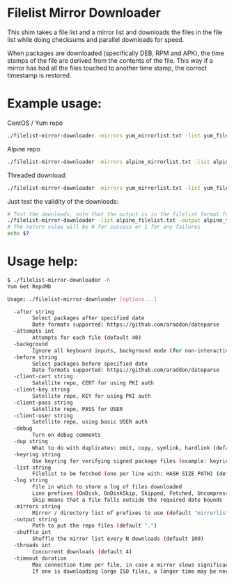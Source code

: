 # Filelist Mirror Downloader

This shim takes a file list and a mirror list and downloads the files in the
file list while doing checksums and parallel downloads for speed.

When packages are downloaded (specifically DEB, RPM and APK), the time stamps
of the file are derived from the contents of the file.  This way if a mirror
has had all the files touched to another time stamp, the correct timestamp is
restored.

# Example usage:
CentOS / Yum repo
```bash
./filelist-mirror-downloader -mirrors yum_mirrorlist.txt -list yum_filelist.txt -output yumrepo_test
```

Alpine repo
```bash
./filelist-mirror-downloader -mirrors alpine_mirrorlist.txt -list alpine_filelist.txt -output alpine_test -debug -attempts 15
```

Threaded download:
```bash
./filelist-mirror-downloader -mirrors yum_mirrorlist.txt -list yum_filelist.txt -threads 2 -output yumrepo_test
```

Just test the validity of the downloads:
```bash
# Test the downloads, note that the output is in the filelist format for missing or invalid files
./filelist-mirror-downloader -list alpine_filelist.txt -output alpine_test -test
# The return value will be 0 for success or 1 for any failures
echo $?
```

# Usage help:
```bash
$ ./filelist-mirror-downloader -h
Yum Get RepoMD

Usage: ./filelist-mirror-downloader [options...]

  -after string
        Select packages after specified date
        Date formats supported: https://github.com/araddon/dateparse
  -attempts int
        Attempts for each file (default 40)
  -background
        Ignore all keyboard inputs, background mode (for non-interactive scripting)
  -before string
        Select packages before specified date
        Date formats supported: https://github.com/araddon/dateparse
  -client-cert string
        Satellite repo, CERT for using PKI auth
  -client-key string
        Satellite repo, KEY for using PKI auth
  -client-pass string
        Satellite repo, PASS for USER
  -client-user string
        Satellite repo, using basic USER auth
  -debug
        Turn on debug comments
  -dup string
        What to do with duplicates: omit, copy, symlink, hardlink (default "symlink")
  -keyring string
        Use keyring for verifying signed package files (example: keyring.gpg or keys/ directory)
  -list string
        Filelist to be fetched (one per line with: HASH SIZE PATH) (default "filelist.txt")
  -log string
        File in which to store a log of files downloaded
        Line prefixes (OnDisk, OnDiskSkip, Skipped, Fetched, Uncompressed, Failed), indicate action taken.
        Skip means that a file falls outside the required date bounds
  -mirrors string
        Mirror / directory list of prefixes to use (default "mirrorlist.txt")
  -output string
        Path to put the repo files (default ".")
  -shuffle int
        Shuffle the mirror list every N downloads (default 100)
  -threads int
        Concurrent downloads (default 4)
  -timeout duration
        Max connection time per file, in case a mirror slows significantly
        If one is downloading large ISO files, a longer time may be needed. (default 10m0s)
```
